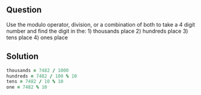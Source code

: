 
## Question

Use the modulo operator, division, or a combination of both to take a 4 digit number and find the digit in the: 1) thousands place 2) hundreds place 3) tens place 4) ones place

## Solution

```ruby
thousands = 7482 / 1000  
hundreds = 7482 / 100 % 10  
tens = 7482 / 10 % 10  
one = 7482 % 10
```